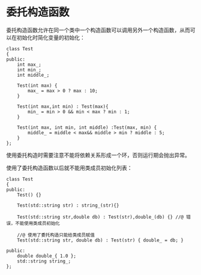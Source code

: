 # 委托构造函数

委托构造函数允许在同一个类中一个构造函数可以调用另外一个构造函数，从而可以在初始化时简化变量的初始化：

```
class Test
{
public:
	int max_;
	int min_;
	int middle_;

	Test(int max) {
		max_ = max > 0 ? max : 10;
	}

	Test(int max,int min) : Test(max){
		min_ = min > 0 && min < max ? min : 1;
	}

	Test(int max, int min, int middle) :Test(max, min) {
		middle_ = middle < max&& middle > min ? middle : 5;
	}
};
```

使用委托构造时需要注意不能将依赖关系形成一个环，否则运行期会抛出异常。

使用了委托构造函数以后就不能用类成员初始化列表：

```
class Test
{
public:
	Test() {}

	Test(std::string str) : string_(str){}

	Test(std::string str,double db) : Test(str),double_(db) {} //@ 错误，不能使用类成员初始化

	//@ 使用了委托构造只能给类成员赋值
	Test(std::string str, double db) : Test(str) { double_ = db; }

public:
	double double_{ 1.0 };
	std::string string_;
};
```



